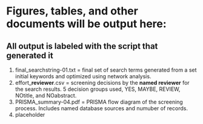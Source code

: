 # **Figures, tables, and other documents will be output here:**

## All output is labeled with the script that generated it

1.  final_searchstring-01.txt = final set of search terms generated from a set initial keywords and optimized using network analysis.
2.  effort\_**reviewer**.csv = screening decisions by the **named reviewer** for the search results. 5 decision groups used, YES, MAYBE, REVIEW, NOtitle, and NOabstract.
3.  PRISMA_summary-04.pdf = PRISMA flow diagram of the screening process. Includes named database sources and numuber of records.
4.  placeholder
